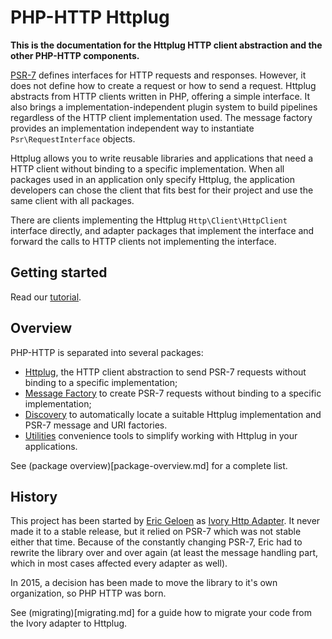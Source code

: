 # PHP-HTTP Httplug

**This is the documentation for the Httplug HTTP client abstraction and the other PHP-HTTP components.**

[PSR-7](http://www.php-fig.org/psr/psr-7/) defines interfaces for HTTP requests and responses. However, it does not define how to create a request or how to send a request. Httplug abstracts from HTTP clients written in PHP, offering a simple interface. It also brings a implementation-independent plugin system to build pipelines regardless of the HTTP client implementation used. The message factory provides an implementation independent way to instantiate `Psr\RequestInterface` objects.

Httplug allows you to write reusable libraries and applications that need a HTTP client without binding to a specific implementation. When all packages used in an application only specify Httplug, the application developers can chose the client that fits best for their project and use the same client with all packages.

There are clients implementing the Httplug `Http\Client\HttpClient` interface directly, and adapter packages that implement the interface and forward the calls to HTTP clients not implementing the interface.


## Getting started

Read our [tutorial](tutorial.md).


## Overview

PHP-HTTP is separated into several packages:

- [Httplug](httplug.md), the HTTP client abstraction to send PSR-7 requests without binding to a specific implementation;
- [Message Factory](message-factory.md) to create PSR-7 requests without binding to a specific implementation; 
- [Discovery](discovery.md) to automatically locate a suitable Httplug implementation and PSR-7 message and URI factories.
- [Utilities](utils.md) convenience tools to simplify working with Httplug in your applications.

See (package overview)[package-overview.md] for a complete list.


## History

This project has been started by [Eric Geloen](https://github.com/egeloen) as [Ivory Http Adapter](https://github.com/egeloen/ivory-http-adapter). It never made it to a stable release, but it relied on PSR-7 which was not stable either that time. Because of the constantly changing PSR-7, Eric had to rewrite the library over and over again (at least the message handling part, which in most cases affected every adapter as well).

In 2015, a decision has been made to move the library to it's own organization, so PHP HTTP was born.

See (migrating)[migrating.md] for a guide how to migrate your code from the Ivory adapter to Httplug.
